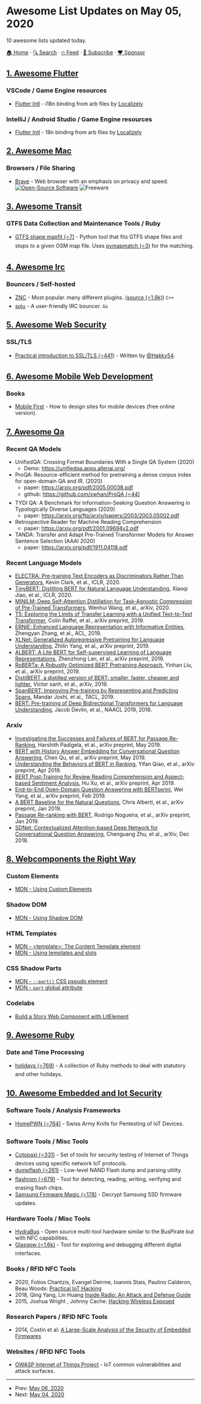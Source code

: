 # Awesome List Updates on May 05, 2020

10 awesome lists updated today.

[🏠 Home](/README.md) · [🔍 Search](https://www.trackawesomelist.com/search/) · [🔥 Feed](https://www.trackawesomelist.com/rss.xml) · [📮 Subscribe](https://trackawesomelist.us17.list-manage.com/subscribe?u=d2f0117aa829c83a63ec63c2f&id=36a103854c) · [❤️  Sponsor](https://github.com/sponsors/theowenyoung)



## [1. Awesome Flutter](/content/Solido/awesome-flutter/README.md)

### VSCode / Game Engine resources

*   [Flutter Intl](https://marketplace.visualstudio.com/items?itemName=localizely.flutter-intl) - i18n binding from arb files by [Localizely](https://twitter.com/localizely)

### IntelliJ / Android Studio / Game Engine resources

*   [Flutter Intl](https://plugins.jetbrains.com/plugin/13666-flutter-intl) - 18n binding from arb files by [Localizely](https://twitter.com/localizely)

## [2. Awesome Mac](/content/jaywcjlove/awesome-mac/README.md)

### Browsers / File Sharing

*   [Brave](https://brave.com/) - Web browser with an emphasis on privacy and speed. [![Open-Source Software](https://jaywcjlove.github.io/sb/ico/min-oss.svg "Open Source Software")](https://github.com/brave/brave-browser/) ![Freeware](https://jaywcjlove.github.io/sb/ico/min-free.svg "Freeware")

## [3. Awesome Transit](/content/CUTR-at-USF/awesome-transit/README.md)

### GTFS Data Collection and Maintenance Tools / Ruby

*   [GTFS shape mapfit (⭐7)](https://github.com/HSLdevcom/gtfs_shape_mapfit) - Python tool that fits GTFS shape files and stops to a given OSM map file. Uses [pymapmatch (⭐3)](https://github.com/tru-hy/pymapmatch) for the matching.

## [4. Awesome Irc](/content/davisonio/awesome-irc/README.md)

### Bouncers / Self-hosted

*   [ZNC](https://wiki.znc.in/ZNC) - Most popular. many different plugins. ([source (⭐1.9k)](https://github.com/znc/znc)) `C++`
*   [soju](https://git.sr.ht/~emersion/soju) - A user-friendly IRC bouncer. `Go`

## [5. Awesome Web Security](/content/qazbnm456/awesome-web-security/README.md)

### SSL/TLS

*   [Practical introduction to SSL/TLS (⭐441)](https://github.com/Hakky54/mutual-tls-ssl) - Written by [@Hakky54](https://github.com/Hakky54).

## [6. Awesome Mobile Web Development](/content/myshov/awesome-mobile-web-development/README.md)

### Books

*   [Mobile First](http://mobile-first.abookapart.com/) - How to design sites for mobile devices (free online version).

## [7. Awesome Qa](/content/seriousran/awesome-qa/README.md)

### Recent QA Models

*   UnifiedQA: Crossing Format Boundaries With a Single QA System (2020)
    *   Demo: <https://unifiedqa.apps.allenai.org/>
*   ProQA: Resource-efficient method for pretraining a dense corpus index for open-domain QA and IR. (2020)
    *   paper: <https://arxiv.org/pdf/2005.00038.pdf>
    *   github: [https://github.com/xwhan/ProQA (⭐44)](https://github.com/xwhan/ProQA)
*   TYDI QA: A Benchmark for Information-Seeking Question Answering in Typologically Diverse Languages (2020)
    *   paper: <https://arxiv.org/ftp/arxiv/papers/2003/2003.05002.pdf>
*   Retrospective Reader for Machine Reading Comprehension
    *   paper: <https://arxiv.org/pdf/2001.09694v2.pdf>
*   TANDA: Transfer and Adapt Pre-Trained Transformer Models for Answer Sentence Selection (AAAI 2020)
    *   paper: <https://arxiv.org/pdf/1911.04118.pdf>

### Recent Language Models

*   [ELECTRA: Pre-training Text Encoders as Discriminators Rather Than Generators](https://openreview.net/pdf?id=r1xMH1BtvB), Kevin Clark, et al., ICLR, 2020.
*   [TinyBERT: Distilling BERT for Natural Language Understanding](https://openreview.net/pdf?id=rJx0Q6EFPB), Xiaoqi Jiao, et al., ICLR, 2020.
*   [MINILM: Deep Self-Attention Distillation for Task-Agnostic Compression of Pre-Trained Transformers](https://arxiv.org/abs/2002.10957), Wenhui Wang, et al., arXiv, 2020.
*   [T5: Exploring the Limits of Transfer Learning with a Unified Text-to-Text Transformer](https://arxiv.org/abs/1910.10683), Colin Raffel, et al., arXiv preprint, 2019.
*   [ERNIE: Enhanced Language Representation with Informative Entities](https://arxiv.org/abs/1905.07129), Zhengyan Zhang, et al., ACL, 2019.
*   [XLNet: Generalized Autoregressive Pretraining for Language Understanding](https://arxiv.org/abs/1906.08237), Zhilin Yang, et al., arXiv preprint, 2019.
*   [ALBERT: A Lite BERT for Self-supervised Learning of Language Representations](https://arxiv.org/abs/1909.11942), Zhenzhong Lan, et al., arXiv preprint, 2019.
*   [RoBERTa: A Robustly Optimized BERT Pretraining Approach](https://arxiv.org/abs/1907.11692), Yinhan Liu, et al., arXiv preprint, 2019.
*   [DistilBERT, a distilled version of BERT: smaller, faster, cheaper and lighter](https://arxiv.org/pdf/1910.01108.pdf), Victor sanh, et al., arXiv, 2019.
*   [SpanBERT: Improving Pre-training by Representing and Predicting Spans](https://arxiv.org/pdf/1907.10529v3.pdf), Mandar Joshi, et al., TACL, 2019.
*   [BERT: Pre-training of Deep Bidirectional Transformers for Language Understanding](https://arxiv.org/abs/1810.04805), Jacob Devlin, et al., NAACL 2019, 2018.

### Arxiv

*   [Investigating the Successes and Failures of BERT for Passage Re-Ranking](https://arxiv.org/abs/1905.01758), Harshith Padigela, et al., arXiv preprint, May 2019.
*   [BERT with History Answer Embedding for Conversational Question Answering](https://arxiv.org/abs/1905.05412), Chen Qu, et al., arXiv preprint, May 2019.
*   [Understanding the Behaviors of BERT in Ranking](https://arxiv.org/abs/1904.07531), Yifan Qiao, et al., arXiv preprint, Apr 2019.
*   [BERT Post-Training for Review Reading Comprehension and Aspect-based Sentiment Analysis](https://arxiv.org/abs/1904.02232), Hu Xu, et al., arXiv preprint, Apr 2019.
*   [End-to-End Open-Domain Question Answering with BERTserini](https://arxiv.org/abs/1902.01718), Wei Yang, et al., arXiv preprint, Feb 2019.
*   [A BERT Baseline for the Natural Questions](https://arxiv.org/abs/1901.08634), Chris Alberti, et al., arXiv preprint, Jan 2019.
*   [Passage Re-ranking with BERT](https://arxiv.org/abs/1901.04085), Rodrigo Nogueira, et al., arXiv preprint, Jan 2019.
*   [SDNet: Contextualized Attention-based Deep Network for Conversational Question Answering](https://arxiv.org/abs/1812.03593), Chenguang Zhu, et al., arXiv, Dec 2018.

## [8. Webcomponents the Right Way](/content/mateusortiz/webcomponents-the-right-way/README.md)

### Custom Elements

*   [MDN - Using Custom Elements](https://developer.mozilla.org/en-US/docs/Web/Web_Components/Using_custom_elements)

### Shadow DOM

*   [MDN - Using Shadow DOM](https://developer.mozilla.org/en-US/docs/Web/Web_Components/Using_shadow_DOM)

### HTML Templates

*   [MDN - \<template>: The Content Template element](https://developer.mozilla.org/en-US/docs/Web/HTML/Element/template)
*   [MDN - Using templates and slots](https://developer.mozilla.org/en-US/docs/Web/Web_Components/Using_templates_and_slots)

### CSS Shadow Parts

*   [MDN - `::part()` CSS pseudo element](https://developer.mozilla.org/en-US/docs/Web/CSS/::part)
*   [MDN - `part` global attribute](https://developer.mozilla.org/en-US/docs/Web/HTML/Global_attributes/part)

### Codelabs

*   [Build a Story Web Component with LitElement](https://dev.to/straversi/build-a-story-web-component-with-litelement-e59)

## [9. Awesome Ruby](/content/markets/awesome-ruby/README.md)

### Date and Time Processing

*   [holidays (⭐769)](https://github.com/holidays/holidays) - A collection of Ruby methods to deal with statutory and other holidays.

## [10. Awesome Embedded and Iot Security](/content/fkie-cad/awesome-embedded-and-iot-security/README.md)

### Software Tools / Analysis Frameworks

*   [HomePWN (⭐764)](https://github.com/ElevenPaths/HomePWN) - Swiss Army Knife for Pentesting of IoT Devices.

### Software Tools / Misc Tools

*   [Cotopaxi (⭐331)](https://github.com/Samsung/cotopaxi) - Set of tools for security testing of Internet of Things devices using specific network IoT protocols.
*   [dumpflash (⭐261)](https://github.com/ohjeongwook/dumpflash) - Low-level NAND Flash dump and parsing utility.
*   [flashrom (⭐679)](https://github.com/flashrom/flashrom) - Tool for detecting, reading, writing, verifying and erasing flash chips.
*   [Samsung Firmware Magic (⭐178)](https://github.com/chrivers/samsung-firmware-magic) - Decrypt Samsung SSD firmware updates.

### Hardware Tools / Misc Tools

*   [HydraBus](https://hydrabus.com/hydrabus-1-0-specifications/) - Open source multi-tool hardware similar to the BusPirate but with NFC capabilities.
*   [Glasgow (⭐1.6k)](https://github.com/GlasgowEmbedded/Glasgow) - Tool for exploring and debugging different digital interfaces.

### Books / RFID NFC Tools

*   2020, Fotios Chantzis, Evangel Deirme, Ioannis Stais, Paulino Calderon, Beau Woods: [Practical IoT Hacking](https://www.amazon.com/Fotios-Chantzis-ebook/dp/B085BVVSN6/)
*   2018, Qing Yang, Lin Huang [Inside Radio: An Attack and Defense Guide](https://link.springer.com/book/10.1007/978-981-10-8447-8)
*   2015, Joshua Wright , Johnny Cache: [Hacking Wireless Exposed](https://www.mhprofessional.com/9780071827638-usa-hacking-exposed-wireless-third-edition-group)

### Research Papers / RFID NFC Tools

*   2014, Costin et al: [A Large-Scale Analysis of the Security of Embedded Firmwares](http://www.s3.eurecom.fr/docs/usenixsec14_costin.pdf)

### Websites / RFID NFC Tools

*   [OWASP Internet of Things Project](https://owasp.org/www-project-internet-of-things/) - IoT common vulnerabilities and attack surfaces.

---

- Prev: [May 06, 2020](/content/2020/05/06/README.md)
- Next: [May 04, 2020](/content/2020/05/04/README.md)